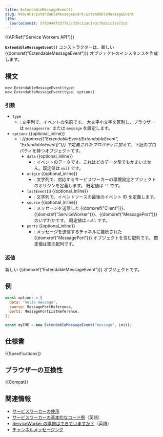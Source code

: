 ```yaml
---
title: ExtendableMessageEvent()
slug: Web/API/ExtendableMessageEvent/ExtendableMessageEvent
l10n:
  sourceCommit: 5f80944f03f785c729c12ac143cf88a1c12e72cd
---
```


{{APIRef("Service Workers API")}}

**`ExtendableMessageEvent()`** コンストラクターは、新しい {{domxref("ExtendableMessageEvent")}} オブジェクトのインスタンスを作成します。

## 構文

```js-nolint
new ExtendableMessageEvent(type)
new ExtendableMessageEvent(type, options)
```

### 引数

- `type`
  - : 文字列で、イベントの名前です。
    大文字小文字を区別し、ブラウザーは `messageerror` または `message` を設定します。
- `options` {{optional_inline}}
  - : _{{domxref("ExtendableEvent/ExtendableEvent", "ExtendableEvent()")}} で定義されたプロパティに加えて_、下記のプロパティを持つオブジェクトです。
    - `data` {{optional_inline}}
      - : イベントのデータです。これはどのデータ型でもかまいません。既定値は `null` です。
    - `origin` {{optional_inline}}
      - : 文字列で、対応するサービスワーカーの環境設定オブジェクトのオリジンを定義します。
        既定値は `""` です。
    - `lastEventId` {{optional_inline}}
      - : 文字列で、イベントソースの最後のイベント ID を定義します。
    - `source` {{optional_inline}}
      - : メッセージを送信した {{domxref("Client")}}、{{domxref("ServiceWorker")}}、{{domxref("MessagePort")}} のいずれかです。
        既定値は `null` です。
    - `ports` {{optional_inline}}
      - : メッセージを送信するチャネルに接続された {{domxref("MessagePort")}} オブジェクトを含む配列です。
        既定値は空の配列です。

### 返値

新しい {{domxref("ExtendableMessageEvent")}} オブジェクトです。

## 例

```js
const options = {
  data: "hello message",
  source: MessagePortReference,
  ports: MessagePortListReference,
};

const myEME = new ExtendableMessageEvent("message", init);
```

## 仕様書

{{Specifications}}

## ブラウザーの互換性

{{Compat}}

## 関連情報

- [サービスワーカーの使用](/ja/docs/Web/API/Service_Worker_API/Using_Service_Workers)
- [サービスワーカーの基本的なコード例](https://github.com/mdn/dom-examples/tree/main/service-worker/simple-service-worker)（英語）
- [ServiceWorker の準備はできていますか？](https://jakearchibald.github.io/isserviceworkerready/)（英語）
- [チャンネルメッセージング](/ja/docs/Web/API/Channel_Messaging_API)
